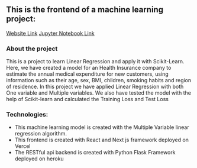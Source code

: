 ## This is the frontend of a machine learning project:

[Website Link](https://mediexpense-predictor.vercel.app/)
[Jupyter Notebook Link](https://github.com/alamgirakash2000/machine-learning-with-python-ZeroToGBMs/blob/main/01-linear-regression.ipynb)

### About the project

This is a project to learn Linear Regression and apply it with Scikit-Learn.
Here, we have created a model for an Health Insurance company to estimate the
annual medical expenditure for new customers, using information such as their
age, sex, BMI, children, smoking habits and region of residence. In this project
we have applied Linear Regression with both One variable and Multiple variables.
We also have tested the model with the help of Scikit-learn and calculated the
Training Loss and Test Loss

### Technologies:

- This machine learning model is created with the Multiple Variable linear
  regression algorithm.
- This frontend is created with React and Next js framework deployed on Vercel
- The RESTful api backend is created with Python Flask Framework deployed on
  heroku
